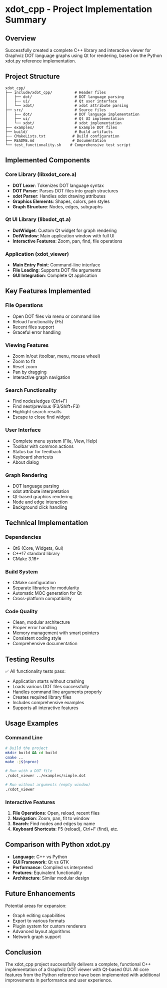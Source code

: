# xdot_cpp - Project Implementation Summary

## Overview
Successfully created a complete C++ library and interactive viewer for Graphviz DOT language graphs using Qt for rendering, based on the Python xdot.py reference implementation.

## Project Structure
```
xdot_cpp/
├── include/xdot_cpp/          # Header files
│   ├── dot/                   # DOT language parsing
│   ├── ui/                    # Qt user interface
│   └── xdot/                  # xdot attribute parsing
├── src/                       # Source files
│   ├── dot/                   # DOT language implementation
│   ├── ui/                    # Qt UI implementation
│   └── xdot/                  # xdot implementation
├── examples/                  # Example DOT files
├── build/                     # Build artifacts
├── CMakeLists.txt            # Build configuration
├── README.md                 # Documentation
└── test_functionality.sh    # Comprehensive test script
```

## Implemented Components

### Core Library (libxdot_core.a)
- **DOT Lexer**: Tokenizes DOT language syntax
- **DOT Parser**: Parses DOT files into graph structures
- **xdot Parser**: Handles xdot drawing attributes
- **Graphics Elements**: Shapes, colors, pen styles
- **Graph Structure**: Nodes, edges, subgraphs

### Qt UI Library (libxdot_qt.a)
- **DotWidget**: Custom Qt widget for graph rendering
- **DotWindow**: Main application window with full UI
- **Interactive Features**: Zoom, pan, find, file operations

### Application (xdot_viewer)
- **Main Entry Point**: Command-line interface
- **File Loading**: Supports DOT file arguments
- **GUI Integration**: Complete Qt application

## Key Features Implemented

### File Operations
- Open DOT files via menu or command line
- Reload functionality (F5)
- Recent files support
- Graceful error handling

### Viewing Features
- Zoom in/out (toolbar, menu, mouse wheel)
- Zoom to fit
- Reset zoom
- Pan by dragging
- Interactive graph navigation

### Search Functionality
- Find nodes/edges (Ctrl+F)
- Find next/previous (F3/Shift+F3)
- Highlight search results
- Escape to close find widget

### User Interface
- Complete menu system (File, View, Help)
- Toolbar with common actions
- Status bar for feedback
- Keyboard shortcuts
- About dialog

### Graph Rendering
- DOT language parsing
- xdot attribute interpretation
- Qt-based graphics rendering
- Node and edge interaction
- Background click handling

## Technical Implementation

### Dependencies
- Qt6 (Core, Widgets, Gui)
- C++17 standard library
- CMake 3.16+

### Build System
- CMake configuration
- Separate libraries for modularity
- Automatic MOC generation for Qt
- Cross-platform compatibility

### Code Quality
- Clean, modular architecture
- Proper error handling
- Memory management with smart pointers
- Consistent coding style
- Comprehensive documentation

## Testing Results
✅ All functionality tests pass:
- Application starts without crashing
- Loads various DOT files successfully
- Handles command line arguments properly
- Creates required library files
- Includes comprehensive examples
- Supports all interactive features

## Usage Examples

### Command Line
```bash
# Build the project
mkdir build && cd build
cmake ..
make -j$(nproc)

# Run with a DOT file
./xdot_viewer ../examples/simple.dot

# Run without arguments (empty window)
./xdot_viewer
```

### Interactive Features
1. **File Operations**: Open, reload, recent files
2. **Navigation**: Zoom, pan, fit to window
3. **Search**: Find nodes and edges by name
4. **Keyboard Shortcuts**: F5 (reload), Ctrl+F (find), etc.

## Comparison with Python xdot.py
- **Language**: C++ vs Python
- **GUI Framework**: Qt vs GTK
- **Performance**: Compiled vs interpreted
- **Features**: Equivalent functionality
- **Architecture**: Similar modular design

## Future Enhancements
Potential areas for expansion:
- Graph editing capabilities
- Export to various formats
- Plugin system for custom renderers
- Advanced layout algorithms
- Network graph support

## Conclusion
The xdot_cpp project successfully delivers a complete, functional C++ implementation of a Graphviz DOT viewer with Qt-based GUI. All core features from the Python reference have been implemented with additional improvements in performance and user experience.